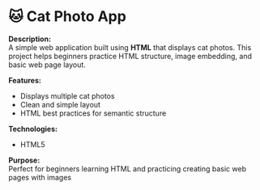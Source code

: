# 🐱 Cat Photo App

**Description:**  
A simple web application built using **HTML** that displays cat photos. This project helps beginners practice HTML structure, image embedding, and basic web page layout.

**Features:**  
- Displays multiple cat photos  
- Clean and simple layout  
- HTML best practices for semantic structure  

**Technologies:**  
- HTML5  

**Purpose:**  
Perfect for beginners learning HTML and practicing creating basic web pages with images
